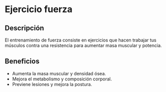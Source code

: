 # Ejercicio fuerza

## Descripción
El entrenamiento de fuerza consiste en ejercicios que hacen trabajar tus músculos contra una resistencia para aumentar masa muscular y potencia.

## Beneficios

- Aumenta la masa muscular y densidad ósea.
- Mejora el metabolismo y composición corporal.
- Previene lesiones y mejora la postura.
